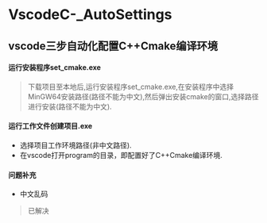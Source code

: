 # VscodeC-_AutoSettings
## vscode三步自动化配置C++Cmake编译环境
#### 运行安装程序set_cmake.exe
> 下载项目至本地后,运行安装程序set_cmake.exe,在安装程序中选择MinGW64安装路径(路径不能为中文),然后弹出安装cmake的窗口,选择路径进行安装(路径不能为中文).
#### 运行工作文件创建项目.exe
- 选择项目工作环境路径(非中文路径).
- 在vscode打开program的目录，即配置好了C++Cmake编译环境.
#### 问题补充
- 中文乱码
> 已解决

